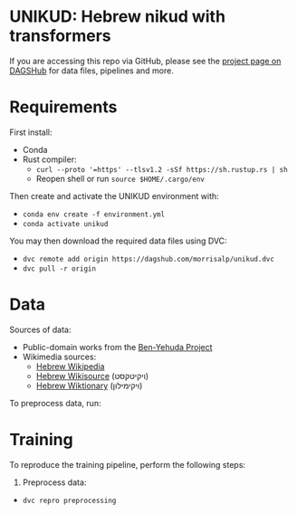 # UNIKUD: Hebrew nikud with transformers

If you are accessing this repo via GitHub, please see the [project page on DAGSHub](https://dagshub.com/morrisalp/unikud) for data files, pipelines and more.

# Requirements

First install:
* Conda
* Rust compiler:
  * `curl --proto '=https' --tlsv1.2 -sSf https://sh.rustup.rs | sh`
  * Reopen shell or run `source $HOME/.cargo/env`

Then create and activate the UNIKUD environment with:

* `conda env create -f environment.yml`
* `conda activate unikud`

You may then download the required data files using DVC:

* `dvc remote add origin https://dagshub.com/morrisalp/unikud.dvc`
* `dvc pull -r origin`

# Data

Sources of data:

* Public-domain works from the [Ben-Yehuda Project](https://benyehuda.org/)
* Wikimedia sources:
  * [Hebrew Wikipedia](https://he.wikipedia.org/)
  * [Hebrew Wikisource](https://he.wikisource.org/) (ויקיטקסט)
  * [Hebrew Wiktionary](https://he.wiktionary.org/) (ויקימילון)

To preprocess data, run:

# Training

To reproduce the training pipeline, perform the following steps:

1. Preprocess data:
  * `dvc repro preprocessing`
<!-- 2. Train ktiv male model:
  * `dvc repro train-ktiv-male` -->